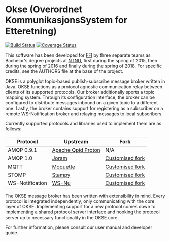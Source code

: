 # Okse (Overordnet KommunikasjonsSystem for Etteretning)
[![Build Status](https://travis-ci.org/okse-3/okse.svg?branch=master)](https://travis-ci.org/okse-3/okse)
[![Coverage Status](https://coveralls.io/repos/github/okse-2/okse/badge.svg?branch=master)](https://coveralls.io/github/okse-2/okse?branch=master)

This software has been developed for [FFI](http://www.ffi.no/) by three separate
teams as Bachelor's degree projects at [NTNU](https://www.ntnu.edu/), first
during the spring of 2015, then during the spring of 2016 and finally during the spring of 2018. For specific
credits, see the AUTHORS file at the base of the project.

OKSE is a polyglot topic-based publish-subscribe message broker written in
Java. OKSE functions as a protocol agnostic communication relay between clients
of its supported protocols. Our broker additionally sports a topic mapping
system. Through its configuration interface, the broker can be configured to
distribute messages inbound on a given topic to a different one. Lastly, the
broker contains support for registering as a subscriber on a remote
WS-Notification broker and relaying messages to local subscribers.

Currently supported protocols and libraries used to implement them are as
follows:

| Protocol | Upstream | Fork |
|-----------------|---|---|
| AMQP 0.9.1      | [Apache Qpid Proton](https://qpid.apache.org/proton/) | N/A |
| AMQP 1.0        | [Joram](http://joram.ow2.org/)                        | [Customised fork](https://github.com/okse-3/joram)    |
| MQTT            | [Moquette](https://github.com/andsel/moquette)        | [Customised fork](https://github.com/okse-3/moquette) |
| STOMP           | [Stampy](https://github.com/mrstampy/Stampy)          | [Customised fork](https://github.com/okse-3/Stampy)   |
| WS-Notification | [WS-Nu](https://github.com/tOgg1/WS-Nu)               | [Customised fork](https://github.com/okse-3/WS-Nu)    |

The OKSE message broker has been written with extensibility in mind. Every
protocol is integrated independently, only communicating with the core layer of
OKSE. Implementing support for a new protocol comes down to implementing a
shared protocol server interface and hooking the protocol server up to
necessary functionality in the OKSE core.

For further information, please consult our user manual and developer guide.

